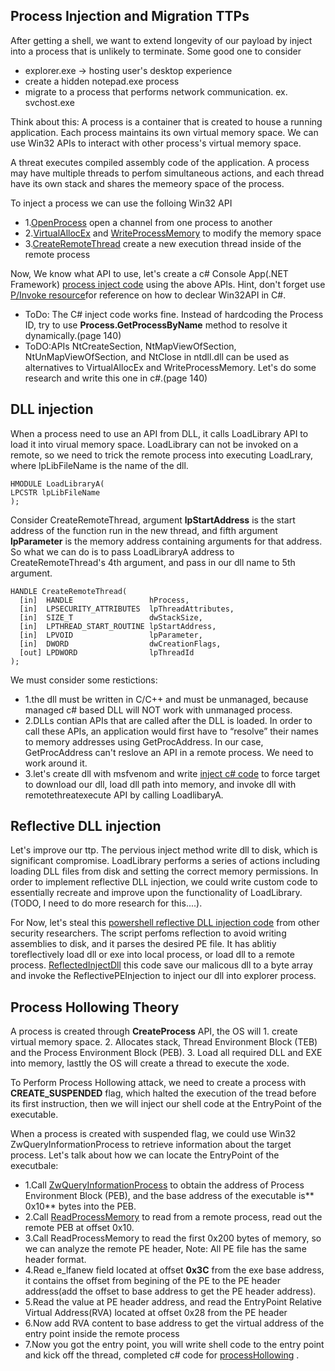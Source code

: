 ## Process Injection and Migration TTPs
 After getting a shell, we want to extend longevity of our payload by inject into a process that is unlikely to terminate. Some good one to consider
 - explorer.exe -> hosting user's desktop experience
 - create a hidden notepad.exe process
 - migrate to a process that performs network communication. ex. svchost.exe
 
Think about this: A process is a container that is created to house a running application. Each process maintains its own virtual memory space. We can use Win32 APIs to interact with other process's virtual memory space.

A threat executes compiled assembly code of the application. A process may have multiple threads to perfom simultaneous actions, and each thread have its own stack and shares the memeory space of the process.

To inject a process we can use the folloing Win32 API
- 1.[OpenProcess](https://docs.microsoft.com/en-us/windows/win32/api/processthreadsapi/nf-processthreadsapi-openprocess) open a channel from one process to another
- 2.[VirtualAllocEx](https://docs.microsoft.com/en-us/windows/win32/api/memoryapi/nf-memoryapi-virtualallocex) and [WriteProcessMemory](https://docs.microsoft.com/en-us/windows/win32/api/memoryapi/nf-memoryapi-writeprocessmemory) to modify the memory space
- 3.[CreateRemoteThread](https://docs.microsoft.com/en-us/windows/win32/api/processthreadsapi/nf-processthreadsapi-createremotethread) create a new execution thread inside of the remote process

Now, We know what API to use, let's create a c# Console App(.NET Framework) [process inject code](/ProcessInjectionMigration/Program.cs) using the above APIs. Hint, don't forget use [P/Invoke resource](www.pinvoke.net)for reference on how to declear Win32API in C#.
- ToDo: The C# inject code works fine. Instead of hardcoding the Process ID, try to use **Process.GetProcessByName** method to resolve it dynamically.(page 140)
- ToDO:APIs NtCreateSection, NtMapViewOfSection, NtUnMapViewOfSection, and NtClose in ntdll.dll can be used as alternatives to VirtualAllocEx and WriteProcessMemory. Let's do some research and write this one in c#.(page 140)

## DLL injection
When a process need to use an API from DLL, it calls LoadLibrary API to load it into virual memory space. LoadLibrary can not be invoked on a remote, so we need to trick the remote process into executing LoadLrary, where lpLibFileName is the name of the dll.

```
HMODULE LoadLibraryA(
LPCSTR lpLibFileName
);
```

Consider CreateRemoteThread, argument **lpStartAddress** is the start address of the function run in the new thread, and fifth argument **lpParameter** is the memory address containing arguments for that address. So what we can do is to pass LoadLibraryA address to CreateRemoteThread's 4th argument, and pass in our dll name to 5th argument.
```
HANDLE CreateRemoteThread(
  [in]  HANDLE                 hProcess,
  [in]  LPSECURITY_ATTRIBUTES  lpThreadAttributes,
  [in]  SIZE_T                 dwStackSize,
  [in]  LPTHREAD_START_ROUTINE lpStartAddress,
  [in]  LPVOID                 lpParameter,
  [in]  DWORD                  dwCreationFlags,
  [out] LPDWORD                lpThreadId
);
```
We must consider some restictions:
- 1.the dll must be written in C/C++ and must be unmanaged, because managed c# based DLL will NOT work with unmanaged process.
- 2.DLLs contian APIs that are called after the DLL is loaded.  In order to call these APIs, an application would first have to “resolve” their names to memory addresses using GetProcAddress. In our case, GetProcAddress can't reslove an API in a remote process. We need to work around it.
- 3.let's create dll with msfvenom and write [inject c# code](/ProcessInjectionMigration/dllinject.cs) to force target to download our dll, load dll path into memory, and invoke dll with remotethreatexecute API by calling LoadlibaryA.

## Reflective DLL injection
Let's improve our ttp. The pervious inject method write dll to disk, which is significant compromise. LoadLibrary performs a series of actions including loading DLL files from disk and setting the correct memory permissions. In order to implement reflective DLL injection, we could write custom code to essentially recreate and improve upon the functionality of LoadLibrary.(TODO, I need to do more research for this....).

For Now, let's steal this [powershell reflective DLL injection code](/ProcessInjectionMigration/Invoke-ReflectivePEInjection.ps1) from other security researchers.
The script perfoms reflection to avoid writing assemblies to disk, and it parses the desired PE file. It has ablitiy toreflectively load dll or exe into local process, or load dll to a remote process. [ReflectedInjectDll](/ProcessInjectionMigration/ReflectiveDllInject.ps1) this code save our malicous dll to a byte array and invoke the ReflectivePEInjection to inject our dll into explorer process.

## Process Hollowing Theory
A process is created through **CreateProcess** API, the OS will 1. create virtual memory space. 2. Allocates stack, Thread Environment Block (TEB) and the Process
Environment Block (PEB). 3. Load all required DLL and EXE into memory, lasttly the OS will create a thread to execute the xode.

To Perform Process Hollowing attack, we need to create a process with **CREATE_SUSPENDED** flag, which halted the execution of the tread before its first instruction, then we will inject our shell code at the EntryPoint of the executable.

When a process is created with suspended flag, we could use Win32 ZwQueryInformationProcess to retrieve information about the target process. Let's talk about how we can locate the EntryPoint of the executbale:
- 1.Call [ZwQueryInformationProcess](https://docs.microsoft.com/en-us/windows/win32/procthread/zwqueryinformationprocess) to obtain the address of Process
Environment Block (PEB), and the base address of the executable is** 0x10** bytes into the PEB.
- 2.Call [ReadProcessMemory](https://docs.microsoft.com/en-us/windows/win32/api/memoryapi/nf-memoryapi-readprocessmemory) to read from a remote process, read out the remote PEB at offset 0x10.
- 3.Call ReadProcessMemory to read the first 0x200 bytes of memory, so we can analyze the remote PE header, Note: All PE file has the same header format.
- 4.Read e_lfanew field located at offset **0x3C** from the exe base address, it contains the offset from begining of the PE to the PE header address(add the offset to base address to get the PE header address).
- 5.Read the value at PE header address, and read the EntryPoint Relative Virtual Address(RVA) located at offset 0x28 from the PE header
- 6.Now add RVA content to base address to get the virtual address of the entry point inside the remote process
- 7.Now you got the entry point, you will write shell code to the entry point and kick off the thread, completed c# code for [processHollowing](/ProcessInjectionMigration/hollow.cs) .


